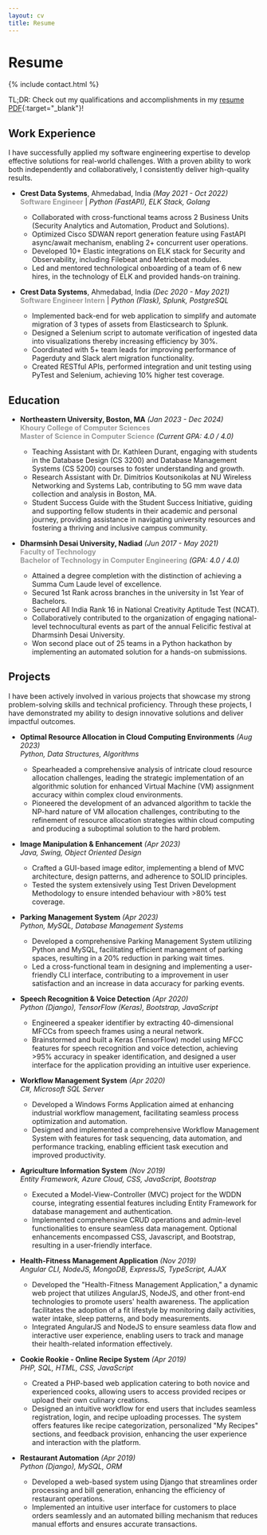 ```yaml
---
layout: cv
title: Resume
---
```


# Resume

{% include contact.html %}

TL;DR: Check out my qualifications and accomplishments in my [resume PDF](http://yug-rajani.github.io/resume/){:target="_blank"}!

## Work Experience

I have successfully applied my software engineering expertise to develop effective solutions for real-world challenges. With a proven ability to work both independently and collaboratively, I consistently deliver high-quality results.

- **Crest Data Systems**, Ahmedabad, India *(May 2021 - Oct 2022)* <br>
  <span style="font-weight: bold; color: #999;">Software Engineer</span> | *Python (FastAPI), ELK Stack, Golang*
  - Collaborated with cross-functional teams across 2 Business Units (Security Analytics and Automation, Product and Solutions).
  - Optimized Cisco SDWAN report generation feature using FastAPI async/await mechanism, enabling 2+ concurrent user operations.
  - Developed 10+ Elastic integrations on ELK stack for Security and Observability, including Filebeat and Metricbeat modules.
  - Led and mentored technological onboarding of a team of 6 new hires, in the technology of ELK and provided hands-on training.

- **Crest Data Systems**, Ahmedabad, India *(Dec 2020 - May 2021)* <br>
  <span style="font-weight: bold; color: #999;">Software Engineer Intern</span> | *Python (Flask), Splunk, PostgreSQL*
  - Implemented back-end for web application to simplify and automate migration of 3 types of assets from Elasticsearch to Splunk.
  - Designed a Selenium script to automate verification of ingested data into visualizations thereby increasing efficiency by 30%.
  - Coordinated with 5+ team leads for improving performance of Pagerduty and Slack alert migration functionality.
  - Created RESTful APIs, performed integration and unit testing using PyTest and Selenium, achieving 10% higher test coverage.

## Education

- **Northeastern University, Boston, MA** *(Jan 2023 - Dec 2024)* <br>
  <span style="font-weight: bold; color: #999;">Khoury College of Computer Sciences</span> <br>
  <span style="font-weight: bold; color: #999;">Master of Science in Computer Science</span> *(Current GPA: 4.0 / 4.0)*
  - Teaching Assistant with Dr. Kathleen Durant, engaging with students in the Database Design (CS 3200) and Database Management Systems (CS 5200) courses to foster understanding and growth.
  - Research Assistant with Dr. Dimitrios Koutsonikolas at NU Wireless Networking and Systems Lab, contributing to 5G mm wave data collection and analysis in Boston, MA.
  - Student Success Guide with the Student Success Initiative, guiding and supporting fellow students in their academic and personal journey, providing assistance in navigating university resources and fostering a thriving and inclusive campus community.

- **Dharmsinh Desai University, Nadiad** *(Jun 2017 - May 2021)* <br>
  <span style="font-weight: bold; color: #999;">Faculty of Technology</span> <br>
  <span style="font-weight: bold; color: #999;">Bachelor of Technology in Computer Engineering</span> *(GPA: 4.0 / 4.0)*
  - Attained a degree completion with the distinction of achieving a Summa Cum Laude level of excellence.
  - Secured 1st Rank across branches in the university in 1st Year of Bachelors.
  - Secured All India Rank 16 in National Creativity Aptitude Test (NCAT).
  - Collaboratively contributed to the organization of engaging national-level technocultural events as part of the annual Felicific festival at Dharmsinh Desai University.
  - Won second place out of 25 teams in a Python hackathon by implementing an automated solution for a hands-on submissions.


## Projects

I have been actively involved in various projects that showcase my strong problem-solving skills and technical proficiency. Through these projects, I have demonstrated my ability to design innovative solutions and deliver impactful outcomes.

- **Optimal Resource Allocation in Cloud Computing Environments** *(Aug 2023)*<br>
  *Python, Data Structures, Algorithms*
  - Spearheaded a comprehensive analysis of intricate cloud resource allocation challenges, leading the strategic implementation of an algorithmic solution for enhanced Virtual Machine (VM) assignment accuracy within complex cloud environments.
  - Pioneered the development of an advanced algorithm to tackle the NP-hard nature of VM allocation challenges, contributing to the refinement of resource allocation strategies within cloud computing and producing a suboptimal solution to the hard problem.

- **Image Manipulation & Enhancement** *(Apr 2023)*<br>
  *Java, Swing, Object Oriented Design*
  - Crafted a GUI-based image editor, implementing a blend of MVC architecture, design patterns, and adherence to SOLID principles.
  - Tested the system extensively using Test Driven Development Methodology to ensure intended behaviour with >80% test coverage.

- **Parking Management System** *(Apr 2023)*<br>
  *Python, MySQL, Database Management Systems*
  - Developed a comprehensive Parking Management System utilizing Python and MySQL, facilitating efficient management of parking spaces, resulting in a 20% reduction in parking wait times.
  - Led a cross-functional team in designing and implementing a user-friendly CLI interface, contributing to a improvement in user satisfaction and an increase in data accuracy for parking events.

- **Speech Recognition & Voice Detection** *(Apr 2020)*<br>
  *Python (Django), TensorFlow (Keras), Bootstrap, JavaScript*
  - Engineered a speaker identifier by extracting 40-dimensional MFCCs from speech frames using a neural network.
  - Brainstormed and built a Keras (TensorFlow) model using MFCC features for speech recognition and voice detection, achieving >95% accuracy in speaker identification, and designed a user interface for the application providing an intuitive user experience.

- **Workflow Management System** *(Apr 2020)*<br>
  *C#, Microsoft SQL Server*
  - Developed a Windows Forms Application aimed at enhancing industrial workflow management, facilitating seamless process optimization and automation.
  - Designed and implemented a comprehensive Workflow Management System with features for task sequencing, data automation, and performance tracking, enabling efficient task execution and improved productivity.

- **Agriculture Information System** *(Nov 2019)*<br>
  *Entity Framework, Azure Cloud, CSS, JavaScript, Bootstrap*
  - Executed a Model-View-Controller (MVC) project for the WDDN course, integrating essential features including Entity Framework for database management and authentication.
  - Implemented comprehensive CRUD operations and admin-level functionalities to ensure seamless data management. Optional enhancements encompassed CSS, Javascript, and Bootstrap, resulting in a user-friendly interface.

- **Health-Fitness Management Application** *(Nov 2019)*<br>
  *Angular CLI, NodeJS, MongoDB, ExpressJS, TypeScript, AJAX*
  - Developed the "Health-Fitness Management Application," a dynamic web project that utilizes AngularJS, NodeJS, and other front-end technologies to promote users' health awareness. The application facilitates the adoption of a fit lifestyle by monitoring daily activities, water intake, sleep patterns, and body measurements.
  - Integrated AngularJS and NodeJS to ensure seamless data flow and interactive user experience, enabling users to track and manage their health-related information effectively.

- **Cookie Rookie - Online Recipe System** *(Apr 2019)*<br>
  *PHP, SQL, HTML, CSS, JavaScript*
  - Created a PHP-based web application catering to both novice and experienced cooks, allowing users to access provided recipes or upload their own culinary creations.
  - Designed an intuitive workflow for end users that includes seamless registration, login, and recipe uploading processes. The system offers features like recipe categorization, personalized "My Recipes" sections, and feedback provision, enhancing the user experience and interaction with the platform.

- **Restaurant Automation** *(Apr 2019)*<br>
  *Python (Django), MySQL, ORM*
  - Developed a web-based system using Django that streamlines order processing and bill generation, enhancing the efficiency of restaurant operations.
  - Implemented an intuitive user interface for customers to place orders seamlessly and an automated billing mechanism that reduces manual efforts and ensures accurate transactions.

<!-- - **Project Name** *(Month YYYY)*<br>
  *Tech Stack*
  - Bullet 1
  - Bullet 2 -->

